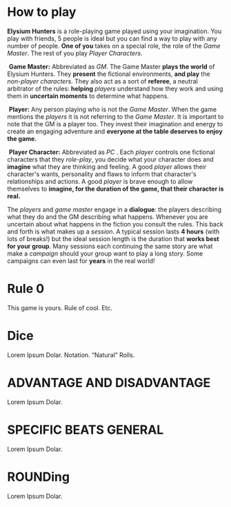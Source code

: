 # How to play

**Elysium Hunters** is a role-playing game played using your imagination. You play with friends, 5 people is ideal but you can find a way to play with any number of people. **One of you** takes on a special role, the role of the *Game Master*. The rest of you play *Player Characters*. 

​    **Game Master:** Abbreviated as *GM*. The Game Master **plays the world** of Elysium Hunters. They **present** the fictional environments, **and play** the *non-player characters*. They also act as a sort of **referee**, a neutral arbitrator of the rules: **helping** *players* understand how they work and using them in **uncertain moments** to determine what happens.

​    **Player:** Any person playing who is not the *Game Master*. When the game mentions the *players* it is not referring to the *Game Master*. It is important to note that the GM is a player too. They invest their imagination and energy to create an engaging adventure and **everyone at the table deserves to enjoy the game.**

​    **Player Character:** Abbreviated as *PC* . Each *player* controls one fictional characters that they *role-play*, you decide what your character does and **imagine** what they are thinking and feeling. A good *player* allows their character's wants, personality and flaws to inform that character's relationships and actions. A good *player* is brave enough to allow themselves to **imagine, for the duration of the game, that their character is real.**

The *players* and *game master* engage in a **dialogue**: the players describing what they do and the GM describing what happens. Whenever you are uncertain about what happens in the fiction you consult the rules. This back and forth is what makes up a *session*. A typical session lasts **4 hours** (with lots of breaks!) but the ideal session length is the duration that **works best for your group**. Many sessions each continuing the same story are what make a *campaign* should your group want to play a long story. Some campaigns can even last for **years** in the real world!

# Rule 0

This game is yours. Rule of cool. Etc.

# Dice

Lorem Ipsum Dolar. Notation. “Natural” Rolls.

# ADVANTAGE AND DISADVANTAGE

Lorem Ipsum Dolar.

# SPECIFIC BEATS GENERAL

Lorem Ipsum Dolar.

# ROUNDing

Lorem Ipsum Dolar.